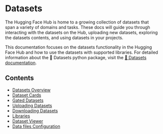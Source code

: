 # Datasets

The Hugging Face Hub is home to a growing collection of datasets that span a variety of domains and tasks. These docs will guide you through interacting with the datasets on the Hub, uploading new datasets, exploring the datasets contents, and using datasets in your projects.

This documentation focuses on the datasets functionality in the Hugging Face Hub and how to use the datasets with supported libraries. For detailed information about the 🤗 Datasets python package, visit the [🤗 Datasets documentation](/docs/datasets/index).

## Contents

- [Datasets Overview](./datasets-overview)
- [Dataset Cards](./datasets-cards)
- [Gated Datasets](./datasets-gated)
- [Uploading Datasets](./datasets-adding)
- [Downloading Datasets](./datasets-downloading)
- [Libraries](./datasets-libraries)
- [Dataset Viewer](./datasets-viewer)
- [Data files Configuration](./datasets-data-files-configuration)
